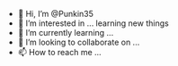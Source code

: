 - 👋 Hi, I’m @Punkin35
- 👀 I’m interested in ... learning new things
- 🌱 I’m currently learning ...
- 💞️ I’m looking to collaborate on ...
- 📫 How to reach me ...

<!---
Punkin35/Punkin35 is a ✨ special ✨ repository because its `README.md` (this file) appears on your GitHub profile.
You can click the Preview link to take a look at your changes.
--->
